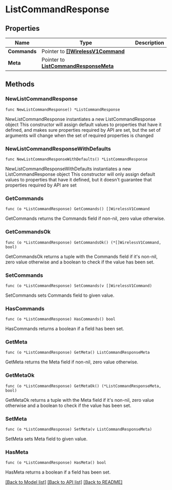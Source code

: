 # ListCommandResponse

## Properties

Name | Type | Description
------------ | ------------- | -------------
**Commands** | Pointer to [**[]WirelessV1Command**](WirelessV1Command.md) |  | [optional] 
**Meta** | Pointer to [**ListCommandResponseMeta**](ListCommandResponse_meta.md) |  | [optional] 

## Methods

### NewListCommandResponse

`func NewListCommandResponse() *ListCommandResponse`

NewListCommandResponse instantiates a new ListCommandResponse object
This constructor will assign default values to properties that have it defined,
and makes sure properties required by API are set, but the set of arguments
will change when the set of required properties is changed

### NewListCommandResponseWithDefaults

`func NewListCommandResponseWithDefaults() *ListCommandResponse`

NewListCommandResponseWithDefaults instantiates a new ListCommandResponse object
This constructor will only assign default values to properties that have it defined,
but it doesn't guarantee that properties required by API are set

### GetCommands

`func (o *ListCommandResponse) GetCommands() []WirelessV1Command`

GetCommands returns the Commands field if non-nil, zero value otherwise.

### GetCommandsOk

`func (o *ListCommandResponse) GetCommandsOk() (*[]WirelessV1Command, bool)`

GetCommandsOk returns a tuple with the Commands field if it's non-nil, zero value otherwise
and a boolean to check if the value has been set.

### SetCommands

`func (o *ListCommandResponse) SetCommands(v []WirelessV1Command)`

SetCommands sets Commands field to given value.

### HasCommands

`func (o *ListCommandResponse) HasCommands() bool`

HasCommands returns a boolean if a field has been set.

### GetMeta

`func (o *ListCommandResponse) GetMeta() ListCommandResponseMeta`

GetMeta returns the Meta field if non-nil, zero value otherwise.

### GetMetaOk

`func (o *ListCommandResponse) GetMetaOk() (*ListCommandResponseMeta, bool)`

GetMetaOk returns a tuple with the Meta field if it's non-nil, zero value otherwise
and a boolean to check if the value has been set.

### SetMeta

`func (o *ListCommandResponse) SetMeta(v ListCommandResponseMeta)`

SetMeta sets Meta field to given value.

### HasMeta

`func (o *ListCommandResponse) HasMeta() bool`

HasMeta returns a boolean if a field has been set.


[[Back to Model list]](../README.md#documentation-for-models) [[Back to API list]](../README.md#documentation-for-api-endpoints) [[Back to README]](../README.md)


